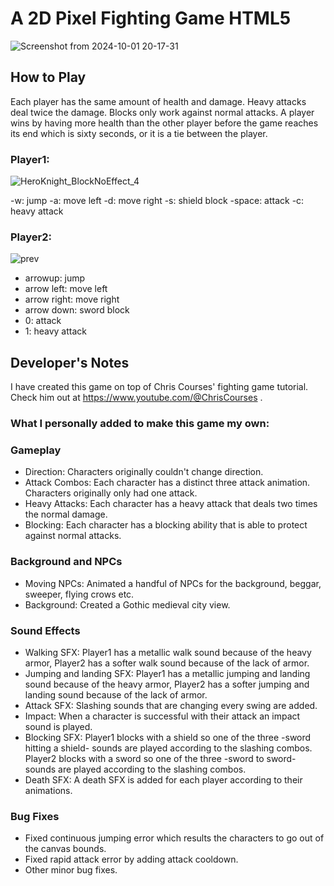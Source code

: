 # A 2D Pixel Fighting Game HTML5 <canvas>

![Screenshot from 2024-10-01 20-17-31](https://github.com/user-attachments/assets/255397cb-9f4d-4a65-8424-9fd84eb1a6f6)

## How to Play

Each player has the same amount of health and damage. Heavy attacks deal twice the damage. Blocks only work against normal attacks. A player wins by having more health than the other player before the game reaches its end which is sixty seconds, or it is a tie between the player.

### Player1:

![HeroKnight_BlockNoEffect_4](https://github.com/user-attachments/assets/1552dca1-0f3b-4699-ba0a-2ae264799b02)

-w: jump
-a: move left
-d: move right
-s: shield block
-space: attack
-c: heavy attack

### Player2:

![prev](https://github.com/user-attachments/assets/7417bd78-2244-4338-b382-d654ff47f52e)

- arrowup: jump
- arrow left: move left
- arrow right: move right
- arrow down: sword block
- 0: attack
- 1: heavy attack

## Developer's Notes
 I have created this game on top of Chris Courses' fighting game tutorial. Check him out at https://www.youtube.com/@ChrisCourses .
### What I personally added to make this game my own:

### Gameplay

- Direction: Characters originally couldn't change direction.
- Attack Combos: Each character has a distinct three attack animation. Characters originally only had one attack.
- Heavy Attacks: Each character has a heavy attack that deals two times the normal damage.
- Blocking: Each character has a blocking ability that is able to protect against normal attacks.

### Background and NPCs
- Moving NPCs: Animated a handful of NPCs for the background, beggar, sweeper, flying crows etc.
- Background: Created a Gothic medieval city view.

### Sound Effects
- Walking SFX: Player1 has a metallic walk sound because of the heavy armor, Player2 has a softer walk sound because of the lack of armor. 
- Jumping and landing SFX: Player1 has a metallic jumping and landing sound because of the heavy armor, Player2 has a softer jumping and landing sound because of the lack of armor.
- Attack SFX: Slashing sounds that are changing every swing are added.
- Impact: When a character is successful with their attack an impact sound is played.
- Blocking SFX: Player1 blocks with a shield so one of the three -sword hitting a shield- sounds are played according to the slashing combos. Player2 blocks with a sword so one of the three -sword to sword- sounds are played according to the slashing combos.
- Death SFX: A death SFX is added for each player according to their animations.

### Bug Fixes
- Fixed continuous jumping error which results the characters to go out of the canvas bounds.
- Fixed rapid attack error by adding attack cooldown.
- Other minor bug fixes.
